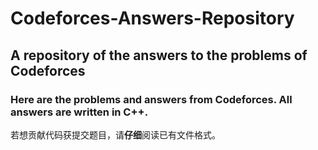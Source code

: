 # Codeforces-Answers-Repository

## A repository of the answers to the problems of Codeforces

### Here are the problems and answers from Codeforces. All answers are written in C++.

若想贡献代码获提交题目，请**仔细**阅读已有文件格式。
